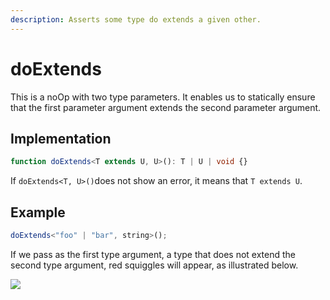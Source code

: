 ```yaml
---
description: Asserts some type do extends a given other.
---
```


# doExtends

This is a noOp with two type parameters. It enables us to statically ensure that the first parameter argument extends the second parameter argument.

## Implementation

```typescript
function doExtends<T extends U, U>(): T | U | void {}
```

If `doExtends<T, U>()`does not show an error, it means that `T extends U`.

## Example

```typescript
doExtends<"foo" | "bar", string>();
```

If we pass as the first type argument, a type that does not extend the second type argument, red squiggles will appear, as illustrated below.

![](../.gitbook/assets/screenshot-2021-05-26-at-18.51.04.png)
